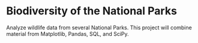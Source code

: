 # Biodiversity of the National Parks
Analyze wildlife data from several National Parks. 
This project will combine material from Matplotlib, Pandas, SQL, and SciPy.
